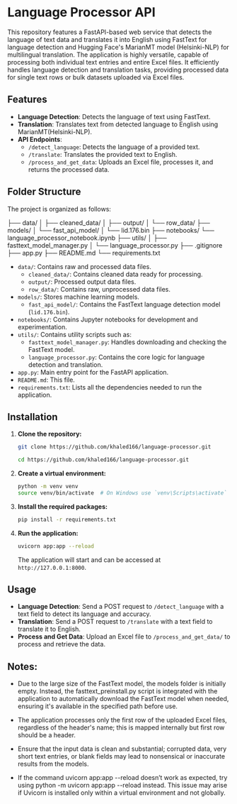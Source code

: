 # Language Processor API

This repository features a FastAPI-based web service that detects the language of text data and translates it into English using FastText for language detection and Hugging Face's MarianMT model (Helsinki-NLP) for multilingual translation. The application is highly versatile, capable of processing both individual text entries and entire Excel files. It efficiently handles language detection and translation tasks, providing processed data for single text rows or bulk datasets uploaded via Excel files.

## Features

- **Language Detection**: Detects the language of text using FastText.
- **Translation**: Translates text from detected language to English using MarianMT(Helsinki-NLP).
- **API Endpoints**:
  - `/detect_language`: Detects the language of a provided text.
  - `/translate`: Translates the provided text to English.
  - `/process_and_get_data`: Uploads an Excel file, processes it, and returns the processed data.

## Folder Structure

The project is organized as follows:

├── data/
│ ├── cleaned_data/
│ ├── output/
│ └── row_data/
├── models/
│ └── fast_api_model/
│ └── lid.176.bin
├── notebooks/
  └── language_processor_notebook.ipynb
├── utils/
│ ├── fasttext_model_manager.py
│ └── language_processor.py
├── .gitignore
├── app.py
├── README.md
└── requirements.txt

- `data/`: Contains raw and processed data files.
  - `cleaned_data/`: Contains cleaned data ready for processing.
  - `output/`: Processed output data files.
  - `row_data/`: Contains raw, unprocessed data files.
- `models/`: Stores machine learning models.
  - `fast_api_model/`: Contains the FastText language detection model (`lid.176.bin`).
- `notebooks/`: Contains Jupyter notebooks for development and experimentation.
- `utils/`: Contains utility scripts such as:
  - `fasttext_model_manager.py`: Handles downloading and checking the FastText model.
  - `language_processor.py`: Contains the core logic for language detection and translation.
- `app.py`: Main entry point for the FastAPI application.
- `README.md`: This file.
- `requirements.txt`: Lists all the dependencies needed to run the application.

## Installation

1. **Clone the repository:**

    ```bash
    git clone https://github.com/khaled166/language-processor.git
    
    cd https://github.com/khaled166/language-processor.git
    ```
2. **Create a virtual environment:**

    ```bash
    python -m venv venv
    source venv/bin/activate  # On Windows use `venv\Scripts\activate`
    ```

3. **Install the required packages:**

    ```bash
    pip install -r requirements.txt
    ```

4. **Run the application:**

    ```bash
    uvicorn app:app --reload
    ```
    The application will start and can be accessed at `http://127.0.0.1:8000`.

## Usage

- **Language Detection**: Send a POST request to `/detect_language` with a text field to detect its language and accuracy.
- **Translation**: Send a POST request to `/translate` with a text field to translate it to English.
- **Process and Get Data**: Upload an Excel file to `/process_and_get_data/` to process and retrieve the data.


## Notes:

  - Due to the large size of the FastText model, the models folder is initially empty. Instead, the fasttext_preinstall.py script is integrated with the application to automatically download the FastText model when needed, ensuring it's available in the specified path before use.
  
  - The application processes only the first row of the uploaded Excel files, regardless of the header's name; this is mapped internally but first row should be a header.

  - Ensure that the input data is clean and substantial; corrupted data, very short text entries, or blank fields may lead to nonsensical or inaccurate results from the models.

  - If the command uvicorn app:app --reload doesn’t work as expected, try using python -m uvicorn app:app --reload instead. This issue may arise if Uvicorn is installed only within a virtual environment and not globally.
